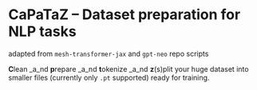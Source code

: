 # CaPaTaZ – Dataset preparation for NLP tasks

adapted from `mesh-transformer-jax` and `gpt-neo` repo scripts

**C**lean _a_nd **p**repare _a_nd **t**okenize _a_nd **z**(s)plit your huge dataset into smaller files (currently only `.pt` supported) ready for training.
